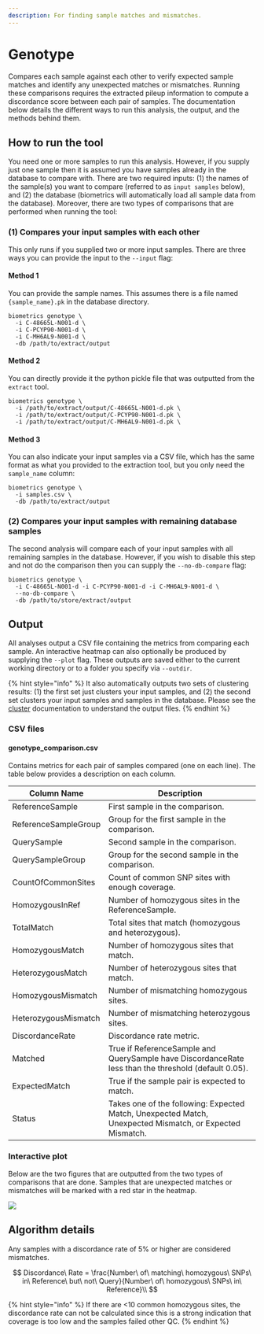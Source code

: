```yaml
---
description: For finding sample matches and mismatches.
---
```


# Genotype

Compares each sample against each other to verify expected sample matches and identify any unexpected matches or mismatches. Running these comparisons requires the extracted pileup information to compute a discordance score between each pair of samples. The documentation below details the different ways to run this analysis, the output, and the methods behind them.

## How to run the tool

You need one or more samples to run this analysis. However, if you supply just one sample then it is assumed you have samples already in the database to compare with. There are two required inputs: (1) the names of the sample(s) you want to compare (referred to as `input samples` below), and (2) the database (biometrics will automatically load all sample data from the database). Moreover, there are two types of comparisons that are performed when running the tool:

### (1) Compares your input samples with each other

This only runs if you supplied two or more input samples. There are three ways you can provide the input to the `--input` flag:

#### Method 1

You can provide the sample names. This assumes there is a file named `{sample_name}.pk` in the database directory.

```
biometrics genotype \
  -i C-48665L-N001-d \
  -i C-PCYP90-N001-d \
  -i C-MH6AL9-N001-d \
  -db /path/to/extract/output
```

#### Method 2

You can directly provide it the python pickle file that was outputted from the `extract` tool.

```
biometrics genotype \
  -i /path/to/extract/output/C-48665L-N001-d.pk \
  -i /path/to/extract/output/C-PCYP90-N001-d.pk \
  -i /path/to/extract/output/C-MH6AL9-N001-d.pk \
```

#### Method 3

You can also indicate your input samples via a CSV file, which has the same format as what you provided to the extraction tool, but you only need the `sample_name` column:

```
biometrics genotype \
  -i samples.csv \
  -db /path/to/extract/output
```

### (2) Compares your input samples with remaining database samples

The second analysis will compare each of your input samples with all remaining samples in the database. However, if you wish to disable this step and not do the comparison then you can supply the `--no-db-compare` flag:

```
biometrics genotype \
  -i C-48665L-N001-d -i C-PCYP90-N001-d -i C-MH6AL9-N001-d \
  --no-db-compare \
  -db /path/to/store/extract/output
```

## Output

All analyses output a CSV file containing the metrics from comparing each sample. An interactive heatmap can also optionally be produced by supplying the `--plot` flag. These outputs are saved either to the current working directory or to a folder you specify via `--outdir`.

{% hint style="info" %}
It also automatically outputs two sets of clustering results: (1) the first set just clusters your input samples, and (2) the second set clusters your input samples and samples in the database. Please see the [cluster](cluster.md) documentation to understand the output files.
{% endhint %}

### CSV files

#### genotype\_comparison.csv

Contains metrics for each pair of samples compared (one on each line). The table below provides a description on each column.

| Column Name          | Description                                                                                              |
| -------------------- | -------------------------------------------------------------------------------------------------------- |
| ReferenceSample      | First sample in the comparison.                                                                          |
| ReferenceSampleGroup | Group for the first sample in the comparison.                                                            |
| QuerySample          | Second sample in the comparison.                                                                         |
| QuerySampleGroup     | Group for the second sample in the comparison.                                                           |
| CountOfCommonSites   | Count of common SNP sites with enough coverage.                                                          |
| HomozygousInRef      | Number of homozygous sites in the ReferenceSample.                                                       |
| TotalMatch           | Total sites that match (homozygous and heterozygous).                                                    |
| HomozygousMatch      | Number of homozygous sites that match.                                                                   |
| HeterozygousMatch    | Number of heterozygous sites that match.                                                                 |
| HomozygousMismatch   | Number of mismatching homozygous sites.                                                                  |
| HeterozygousMismatch | Number of mismatching heterozygous sites.                                                                |
| DiscordanceRate      | Discordance rate metric.                                                                                 |
| Matched              | True if ReferenceSample and QuerySample have DiscordanceRate less than the threshold (default 0.05).     |
| ExpectedMatch        | True if the sample pair is expected to match.                                                            |
| Status               | Takes one of the following: Expected Match, Unexpected Match, Unexpected Mismatch, or Expected Mismatch. |

### Interactive plot

Below are the two figures that are outputted from the two types of comparisons that are done. Samples that are unexpected matches or mismatches will be marked with a red star in the heatmap.

![](.gitbook/assets/genotype\_comparison\_input\_only.png)

## Algorithm details

Any samples with a discordance rate of 5% or higher are considered mismatches.

$$
Discordance\ Rate = \frac{Number\ of\ matching\ homozygous\ SNPs\ in\ Reference\ but\ not\ Query}{Number\ of\ homozygous\ SNPs\ in\ Reference}\\
$$

{% hint style="info" %}
If there are <10 common homozygous sites, the discordance rate can not be calculated since this is a strong indication that coverage is too low and the samples failed other QC.
{% endhint %}
